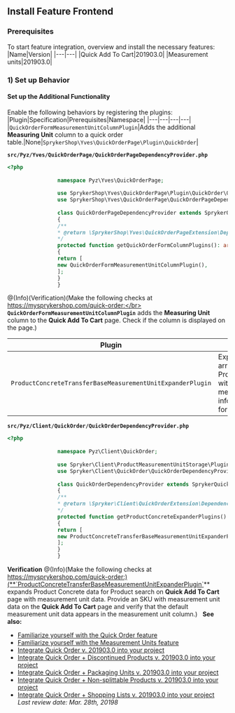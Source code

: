 ## Install Feature Frontend
### Prerequisites
To start feature integration, overview and install the necessary features:
|Name|Version|
|---|---|
|Quick Add To Cart|201903.0|
|Measurement units|201903.0|

### 1) Set up Behavior
#### Set up the Additional Functionality
Enable the following behaviors by registering the plugins:
|Plugin|Specification|Prerequisites|Namespace|
|---|---|---|---|
|`QuickOrderFormMeasurementUnitColumnPlugin`|Adds the additional **Measuring Unit** column to a quick order table.|None|`SprykerShop\Yves\QuickOrderPage\Plugin\QuickOrder`|

**`src/Pyz/Yves/QuickOrderPage/QuickOrderPageDependencyProvider.php`**
```php
<?php
 
				namespace Pyz\Yves\QuickOrderPage;
 
				use SprykerShop\Yves\QuickOrderPage\Plugin\QuickOrder\QuickOrderFormMeasurementUnitColumnPlugin;
				use SprykerShop\Yves\QuickOrderPage\QuickOrderPageDependencyProvider as SprykerQuickOrderPageDependencyProvider;
 
				class QuickOrderPageDependencyProvider extends SprykerQuickOrderPageDependencyProvider
				{
				/**
				* @return \SprykerShop\Yves\QuickOrderPageExtension\Dependency\Plugin\QuickOrderFormColumnPluginInterface[]
				*/
				protected function getQuickOrderFormColumnPlugins(): array
				{
				return [
				new QuickOrderFormMeasurementUnitColumnPlugin(),
				];
				}
				}
```
@(Info)(Verification)(Make the following checks at  https://mysprykershop.com/quick-order:</br> **`QuickOrderFormMeasurementUnitColumnPlugin`** adds the **Measuring Unit** column to the **Quick Add To Cart** page. Check if the column is displayed on the page.)

|Plugin|Specification|Prerequisites|Namespace|
|---|---|---|---|
|`ProductConcreteTransferBaseMeasurementUnitExpanderPlugin`|Expands the provided array of ProductConcreteTransfers with the base measurement unit information (if available) for the product.|None|`Spryker\Client\ProductMeasurementUnitStorage\Plugin\QuickOrder`|

**`src/Pyz/Client/QuickOrder/QuickOrderDependencyProvider.php`**
```php
<?php
 
				namespace Pyz\Client\QuickOrder;
 
				use Spryker\Client\ProductMeasurementUnitStorage\Plugin\QuickOrder\ProductConcreteTransferBaseMeasurementUnitExpanderPlugin;
				use Spryker\Client\QuickOrder\QuickOrderDependencyProvider as SprykerQuickOrderDependencyProvider;
 
				class QuickOrderDependencyProvider extends SprykerQuickOrderDependencyProvider
				{
				/**
				* @return \Spryker\Client\QuickOrderExtension\Dependency\Plugin\ProductConcreteExpanderPluginInterface[]
				*/
				protected function getProductConcreteExpanderPlugins(): array
				{
				return [
				new ProductConcreteTransferBaseMeasurementUnitExpanderPlugin(),
				];
				}
				}
```		
**Verification**
@(Info)(Make the following checks at  https://mysprykershop.com/quick-order:)(**`ProductConcreteTransferBaseMeasurementUnitExpanderPlugin`** expands Product Concrete data for Product search on **Quick Add To Cart** page with measurement unit data. Provide an SKU with measurement unit data on the **Quick Add To Cart** page and verify that the default measurement unit data appears in the measurement unit column.)
 
**See also:**
* [Familiarize yourself with the Quick Order feature](https://documentation.spryker.com/capabilities/cart/quick_order/quick-order-overview-201903.htm)
* [Familiarize yourself with the Measurement Units feature](https://documentation.spryker.com/capabilities/packaging___measurement_units/measurement_units/measurement-units.htm)
* [Integrate Quick Order v. 201903.0 into your project](https://spryker-documentation-staging.herokuapp.com/feature_integration_guides/quick_order/quick-order-feature-integration-201903.htm)
* [Integrate Quick Order + Discontinued Products v. 201903.0 into your project](https://spryker-documentation-staging.herokuapp.com/feature_integration_guides/quick_order/quick-order-discontinued-products-feature-integration-201903.htm)
* [Integrate Quick Order + Packaging Units v. 201903.0 into your project](https://docs.demo-spryker.com/v3/docs/quick-order-packaging-units-feature-integration-201903)
* [Integrate Quick Order + Non-splittable Products v. 201903.0 into your project](https://spryker-documentation-staging.herokuapp.com/feature_integration_guides/quick_order/quick-order-non-splittable-products-feature-integration-201903.htm)
* [Integrate Quick Order + Shopping Lists v. 201903.0 into your project](https://spryker-documentation-staging.herokuapp.com/feature_integration_guides/quick_order/quick-order-shopping-lists-feature-integration-201903.htm)
 
*Last review date: Mar. 28th, 20198* <!-- by  Dmitry Lymarenko, Yuliia Boiko-->
